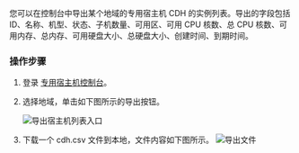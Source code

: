 您可以在控制台中导出某个地域的专用宿主机 CDH 的实例列表。导出的字段包括 ID、名称、机型、状态、子机数量、可用区、可用 CPU 核数、总 CPU 核数、可用内存、总内存、可用硬盘大小、总硬盘大小、创建时间、到期时间。

### 操作步骤

1. 登录 [专用宿主机控制台](https://console.cloud.tencent.com/cvm/cdh)。

2. 选择地域，单击如下图所示的导出按钮。

   ![导出宿主机列表入口](https://main.qcloudimg.com/raw/fb9d6a6a6a93a186b42df26528cae614.png)

3. 下载一个 cdh.csv 文件到本地，文件内容如下图所示。
  ![导出文件](https://main.qcloudimg.com/raw/c72af223902dea5849485dd6941c93d8.png)
